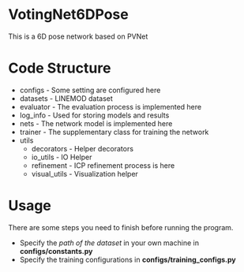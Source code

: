 # VotingNet6DPose
This is a 6D pose network based on PVNet



# Code Structure

* configs - Some setting are configured here
* datasets - LINEMOD dataset
* evaluator - The evaluation process is implemented here
* log_info - Used for storing models and results
* nets - The network model is implemented here
* trainer - The supplementary class for training the network
* utils
  * decorators - Helper decorators
  * io_utils - IO Helper
  * refinement - ICP refinement process is here
  * visual_utils - Visualization helper



# Usage

There are some steps you need to finish before running the program.

* Specify the *path of the dataset* in your own machine in **configs/constants.py**
* Specify the training configurations in **configs/training_configs.py**

